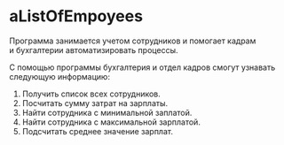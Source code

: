 # aListOfEmpoyees
Программа занимается учетом сотрудников и помогает кадрам и бухгалтерии автоматизировать процессы.

С помощью программы бухгалтерия и отдел кадров смогут узнавать следующую информацию:

1. Получить список всех сотрудников.
2. Посчитать сумму затрат на зарплаты.
3. Найти сотрудника с минимальной заплатой.
4. Найти сотрудника с максимальной зарплатой.
5. Подсчитать среднее значение зарплат.

